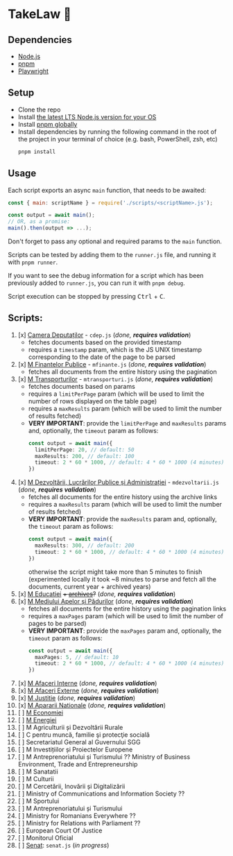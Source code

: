 # TakeLaw 📖

## Dependencies

- [Node.js](https://nodejs.org/en/)
- [pnpm](https://pnpm.io/)
- [Playwright](https://playwright.dev/)

## Setup

- Clone the repo
- Install [the latest LTS Node.js version for your OS](https://nodejs.org/en/download/)
- Install [pnpm globally](https://pnpm.io/installation)
- Install dependencies by running the following command in the root of the project in your terminal of choice (e.g. bash, PowerShell, zsh, etc)
  ```bash
  pnpm install
  ```

## Usage

Each script exports an async `main` function, that needs to be awaited:
```js
const { main: scriptName } = require('./scripts/<scriptName>.js');

const output = await main();
// OR, as a promise:
main().then(output => ...);
```
Don't forget to pass any optional and required params to the `main` function.

Scripts can be tested by adding them to the `runner.js` file, and running it with `pnpm runner`.

If you want to see the debug information for a script which has been previously added to `runner.js`, you can run it with `pnpm debug`.

Script execution can be stopped by pressing <kbd>Ctrl</kbd> + <kbd>C</kbd>.


## Scripts:

1. [x] [Camera Deputaților](https://www.cdep.ro/pls/caseta/eCaseta2015.OrdineZi?idl=1) - `cdep.js` (_done, **requires validation**_) 
    - fetches documents based on the provided timestamp
    - requires a `timestamp` param, which is the JS UNIX timestamp corresponding to the date of the page to be parsed
1. [x] [M Finantelor Publice](https://mfinante.gov.ro/ro/acasa/transparenta/proiecte-acte-normative) - `mfinante.js` (_done, **requires validation**_)
    - fetches all documents from the entire history using the pagination
1. [x] [M Transporturilor](https://www.mt.ro/web14/transparenta-decizionala/consultare-publica/acte-normative-in-avizare) - `mtransporturi.js` (_done, **requires validation**_)
    - fetches documents based on params
    - requires a `limitPerPage` param (which will be used to limit the number of rows displayed on the table page)
    - requires a `maxResults` param (which will be used to limit the number of results fetched)
    - **VERY IMPORTANT**: provide the `limitPerPage` and `maxResults` params and, optionally, the `timeout` param as follows:
      ```ts
      const output = await main({
        limitPerPage: 20, // default: 50
        maxResults: 200, // default: 100
        timeout: 2 * 60 * 1000, // default: 4 * 60 * 1000 (4 minutes)
      })
      ```
1. [x] [M Dezvoltării, Lucrărilor Publice și Administrației](https://www.mdlpa.ro/pages/actenormativecaractergeneral) - `mdezvoltarii.js` (_done, **requires validation**_)
   - fetches all documents for the entire history using the archive links
   - requires a `maxResults` param (which will be used to limit the number of results fetched)
   - **VERY IMPORTANT**: provide the `maxResults` param and, optionally, the `timeout` param as follows:
     ```ts
     const output = await main({
       maxResults: 300, // default: 200
       timeout: 2 * 60 * 1000, // default: 4 * 60 * 1000 (4 minutes)
     })
     ```
     otherwise the script might take more than 5 minutes to finish (experimented locally it took ~8 minutes to parse and fetch all the documents, current year + archived years)
1. [x] [M Educatiei](https://www.edu.ro/proiecte-acte-normative) ~~+ [archives](https://www.edu.ro/transparen%C8%9B%C4%83-institu%C8%9Bional%C4%83)?~~ (_done, **requires validation**_)
1. [x] [M Mediului Apelor și Pădurilor](http://www.mmediu.ro/categorie/proiecte-de-acte-normative/41) (_done, **requires validation**_)
    - fetches all documents for the entire history using the pagination links
    - requires a `maxPages` param (which will be used to limit the number of pages to be parsed)
    - **VERY IMPORTANT**: provide the `maxPages` param and, optionally, the `timeout` param as follows:
      ```ts
      const output = await main({
        maxPages: 5, // default: 10
        timeout: 2 * 60 * 1000, // default: 4 * 60 * 1000 (4 minutes)
      })
      ```
1. [x] [M Afaceri Interne](https://www.mai.gov.ro/informatii-publice/transparenta-decizionala/) (_done, **requires validation**_)
1. [x] [M Afaceri Externe](https://www.mae.ro/node/2011) (_done, **requires validation**_)
1. [x] [M Justitie](https://www.just.ro/informatii-de-interes-public/acte-normative/proiecte-in-dezbatere/) (_done, **requires validation**_)
1. [x] [M Apararii Nationale](https://sg.mapn.ro/transparenta) (_done, **requires validation**_)
1. [ ] [M Economiei](https://economie.gov.ro/proiecte-de-acte-normative-aflate-in-consultare-publica/)
1. [ ] [M Energiei](https://energie.gov.ro/category/transparenta-institutionala/transparenta-decizionala/)
1. [ ] M Agriculturii și Dezvoltării Rurale
1. [ ] C pentru muncă, familie şi protecţie socială
1. [ ] Secretariatul General al Guvernului SGG
1. [ ] M Investițiilor și Proiectelor Europene
1. [ ] M Antreprenoriatului și Turismului ??	Ministry of Business Environment, Trade and Entrepreneurship
1. [ ] M Sanatatii
1. [ ] M Culturii
1. [ ] M Cercetării, Inovării și Digitalizării
1. [ ] Ministry of Communications and Information Society ?? 
1. [ ] M Sportului
1. [ ] M Antreprenoriatului și Turismului
1. [ ] Ministry for Romanians Everywhere ??
1. [ ] Ministry for Relations with Parliament ??
1. [ ] European Court Of Justice
1. [ ] Monitorul Oficial
1. [ ] [Senat](https://www.senat.ro/ProgramLucruZi.aspx?Zi&ComisieID=587d586c-13fa-4bf6-8dbb-9fc3617dbdf4): `senat.js` (_in progress_)